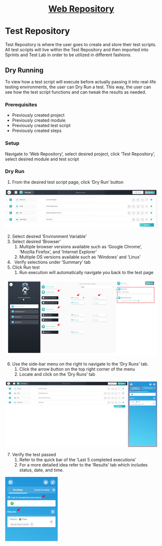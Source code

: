 <h1 style="text-align: center; text-decoration:underline; font-weight: bold;">Web Repository</h1>


# Test Repository
Test Repository is where the user goes to create and store their test scripts. All test scripts will live within the Test Repository and then imported into Sprints and Test Lab in order to be utilized in different fashions.

## Dry Running <!-- {docsify-ignore} --> 
To view how a test script will execute before actually passing it into real-life testing environments, the user can Dry Run a test. This way, the user can see how the test script functions and can tweak the results as needed.
### Prerequisites
- Previously created project
- Previously created module
- Previously created test script
- Previously created steps

### Setup
 Navigate to ‘Web Repository’, select desired project, click ‘Test Repository’, select desired module and test script

### Dry Run

1. From the desired test script page, click ‘Dry Run’ button

![Dry Run 1](../../_media/_webimages/Aspose.Words.404e87e9-6ed7-4fc7-ac81-b7d471d1c9f8.070.png)

2. Select desired ‘Environment Variable’
3. Select desired ‘Browser’
   1. Multiple browser versions available such as ‘Google Chrome’, ‘Mozilla Firefox’, and ‘Internet Explorer’
   2. Multiple OS versions available such as ‘Windows’ and ‘Linux’
4. ` `Verify selections under ‘Summary’ tab
5. Click Run test
   1. Run execution will automatically navigate you back to the test page

![Dry Run 2](../../_media/_webimages/Aspose.Words.404e87e9-6ed7-4fc7-ac81-b7d471d1c9f8.012.png)

6. Use the side-bar menu on the right to navigate to the ‘Dry Runs’ tab. 
   1. Click the arrow button on the top right corner of the menu
   2. Locate and click on the ‘Dry Runs’ tab

![Dry Run 3](../../_media/_webimages/Aspose.Words.404e87e9-6ed7-4fc7-ac81-b7d471d1c9f8.071.png)

7. Verify the test passed
   1. Refer to the quick bar of the ‘Last 5 completed executions’ 
   2. For a more detailed idea refer to the ‘Results’ tab which includes status, date, and time.

![Dry Run 4](../../_media/_webimages/Aspose.Words.404e87e9-6ed7-4fc7-ac81-b7d471d1c9f8.014.png)